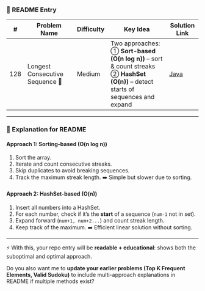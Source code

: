 ### 📑 README Entry

| #   | Problem Name                    | Difficulty | Key Idea                                                                                                                                | Solution Link                                       |
| --- | ------------------------------- | ---------- | --------------------------------------------------------------------------------------------------------------------------------------- | --------------------------------------------------- |
| 128 | Longest Consecutive Sequence 🔗 | Medium     | Two approaches:<br>① **Sort-based (O(n log n))** – sort & count streaks<br>② **HashSet (O(n))** – detect starts of sequences and expand | [Java](./solutions/LongestConsecutiveSequence.java) |

---

### 📝 Explanation for README

#### **Approach 1: Sorting-based (O(n log n))**

1. Sort the array.
2. Iterate and count consecutive streaks.
3. Skip duplicates to avoid breaking sequences.
4. Track the maximum streak length.
   ➡️ Simple but slower due to sorting.

#### **Approach 2: HashSet-based (O(n))**

1. Insert all numbers into a HashSet.
2. For each number, check if it’s the **start** of a sequence (`num-1` not in set).
3. Expand forward (`num+1, num+2...`) and count streak length.
4. Keep track of the maximum.
   ➡️ Efficient linear solution without sorting.

---

⚡ With this, your repo entry will be **readable + educational**: shows both the suboptimal and optimal approach.

Do you also want me to **update your earlier problems (Top K Frequent Elements, Valid Sudoku)** to include multi-approach explanations in README if multiple methods exist?

